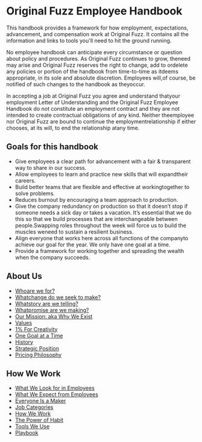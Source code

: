 # Original Fuzz Employee Handbook
This​ ​handbook​ ​provides​ ​a​ ​framework​ ​for​ ​how​ ​employment, expectations,​ ​advancement,​ ​and​ ​compensation​ ​work​ ​at​ ​Original Fuzz. It contains all the information and links to tools you'll need to hit the ground running.

No​ ​employee​ ​handbook​ ​can​ ​anticipate​ ​every​ ​circumstance​ ​or question​ ​about​ ​policy​ ​and​ ​procedures.​ ​As​ ​Original​ ​Fuzz​ ​continues to​ ​grow,​ ​the​ ​need​ ​may​ ​arise​ ​and​ ​Original​ ​Fuzz​ ​reserves​ ​the​ ​right to​ ​change,​ ​add​ ​to​ ​or​ ​delete​ ​any​ ​policies​ ​or​ ​portion​ ​of​ ​the handbook​ ​from​ ​time-to-time​ ​as​ ​it​ ​deems​ ​appropriate,​ ​in​ ​its​ ​sole and​ ​absolute​ ​discretion.​ ​Employees​ ​will,​ ​of​ ​course,​ ​be​ ​notified of​ ​such​ ​changes​ ​to​ ​the​ ​handbook​ ​as​ ​they​ ​occur.

In accepting a job at Original Fuzz you ​agree​ ​and​ ​understand​ ​that​ your ​employment Letter​ ​of​ ​Understanding​ ​and​ ​the Original​ ​Fuzz​ ​Employee​ ​Handbook​ ​do​ ​not​ ​constitute​ ​an​ ​employment contract​ ​and​ ​they​ ​are​ ​not​ ​intended​ ​to​ ​create​ ​contractual obligations​ ​of​ ​any​ ​kind.​ ​Neither​ ​the​ ​employee​ ​nor​ ​Original​ ​Fuzz are​ ​bound​ ​to​ ​continue​ ​the​ ​employment​ ​relationship​ ​if​ ​either chooses,​ ​at​ ​its​ ​will,​ ​to​ ​end​ ​the​ ​relationship​ ​at​ ​any​ ​time.


## Goals​ ​for​ ​this​ ​handbook
* Give​ ​employees​ ​a​ ​clear​ ​path​ ​for​ ​advancement​ ​with​ ​a​ ​fair​ ​& transparent​ ​way​ ​to​ ​share​ ​in​ ​our​ ​success.
* Allow​ ​employees​ ​to​ ​learn​ ​and​ ​practice​ ​new​ ​skills​ ​that​ ​will expand​ ​their​ ​careers.
* Build ​better​ ​teams​ ​that​ ​are​ ​flexible​ ​and​ ​effective​ ​at working​ ​together​ ​to​ ​solve​ ​problems.
* Reduces ​burnout​ ​by encouraging a team approach to production.
* Give​ ​the​ ​company​ ​redundancy​ ​on​ ​production​ ​so​ ​that​ ​it doesn’t​ ​stop​ ​if​ ​someone​ ​needs​ ​a​ ​sick​ ​day​ ​or​ ​takes​ ​a vacation.​ ​It’s​ ​essential​ ​that​ ​we​ ​do​ ​this​ ​so​ ​that​ ​we​ ​build processes​ ​that​ ​are​ ​interchangeable​ ​between​ ​people.​ ​Swapping roles​ ​throughout​ ​the​ ​week​ ​will​ ​force​ ​us​ ​to​ ​build​ ​the muscles​ ​we​ ​need​ ​to​ ​sustain​ ​a​ ​resilient​ ​business.
* Align​ ​everyone​ ​that​ ​works​ ​here​ ​across​ ​all​ ​functions​ ​of​ ​the company​ ​to​ ​achieve​ ​our​ ​goal​ ​for​ ​the​ ​year.​ We only have one goal at a time.
* Provide ​a​ ​framework​ ​for​ ​working​ ​together​ ​and​ ​spreading​ ​the wealth​ ​when​ ​the​ ​company​ ​succeeds.

## About Us
* [Who​ ​are​ ​we​ ​for?](https://github.com/originalfuzz/handbook/blob/master/about/who_we_are_for.md)
* [What​ ​change​ ​do​ ​we​ ​seek​ ​to​ ​make?](https://github.com/originalfuzz/handbook/blob/master/about/change_we_seek_to_make.md)
* [What​ ​story​ ​are​ ​we​ ​telling?](https://github.com/originalfuzz/handbook/blob/master/about/story_we_tell.md)
* [What​ ​promise​ ​are​ ​we​ ​making?](https://github.com/originalfuzz/handbook/blob/master/about/promise-we-make.md)
* [Our Mission: aka Why We Exist](https://github.com/originalfuzz/handbook/blob/master/about/our-mission.md)
* [Values](https://github.com/originalfuzz/handbook/blob/master/about/values.md)
* [1% For Creativity](https://github.com/originalfuzz/handbook/blob/master/about/one-percent-pledge.md)
* [One Goal at a Time](https://github.com/originalfuzz/handbook/blob/master/about/one-goal.md)
* [History](https://github.com/originalfuzz/handbook/blob/master/about/history.md)
* [Strategic Position](https://github.com/originalfuzz/handbook/blob/master/about/strategy.md)
* [Pricing Philosophy](/handbook/blob/master/about/pricing-philosophy.md)

## How We Work
* [What We Look for in Employees](#)
* [What We Expect from Employees](#)
* [Everyone Is a Maker](#)
* [Job Categories](#)
* [How We Work](#)
* [The Power of Habit](#)
* [Tools We Use](#)
* [Playbook](#)
